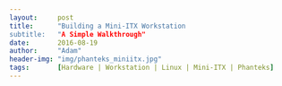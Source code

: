 ```yaml
---
layout:     post
title:      "Building a Mini-ITX Workstation
subtitle:   "A Simple Walkthrough"
date:       2016-08-19
author:     "Adam"
header-img: "img/phanteks_miniitx.jpg"
tags:		[Hardware | Workstation | Linux | Mini-ITX | Phanteks]
---
```

